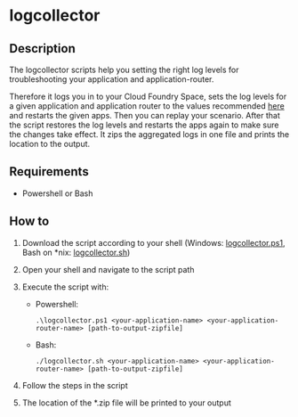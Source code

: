 # logcollector

## Description
The logcollector scripts help you setting the right log levels for troubleshooting your application and application-router.

Therefore it logs you in to your Cloud Foundry Space, sets the log levels for a given application and application router to the values recommended [here](https://wiki.wdf.sap.corp/wiki/display/NWCUIAMSIM/Increase+log+verbosity+for+detailed+error+analysis) and restarts the given apps.
Then you can replay your scenario. After that the script restores the log levels and restarts the apps again to make sure the changes take effect. It zips the aggregated logs in one file and prints the location to the output.



## Requirements
- Powershell or Bash

## How to
1. Download the script according to your shell (Windows: [logcollector.ps1](logcollector.ps1), Bash on *nix: [logcollector.sh](logcollector.sh))

1. Open your shell and navigate to the script path

1. Execute the script with:
    - Powershell: 
        ```
        .\logcollector.ps1 <your-application-name> <your-application-router-name> [path-to-output-zipfile]
        ```
    - Bash: 
        ```
        ./logcollector.sh <your-application-name> <your-application-router-name> [path-to-output-zipfile]
        ```
1. Follow the steps in the script
1. The location of the *.zip file will be printed to your output
